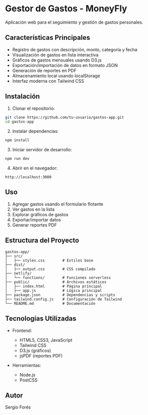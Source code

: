 # Gestor de Gastos - MoneyFly

Aplicación web para el seguimiento y gestión de gastos personales.

## Características Principales

- Registro de gastos con descripción, monto, categoría y fecha
- Visualización de gastos en lista interactiva
- Gráficos de gastos mensuales usando D3.js
- Exportación/importación de datos en formato JSON
- Generación de reportes en PDF
- Almacenamiento local usando localStorage
- Interfaz moderna con Tailwind CSS

## Instalación

1. Clonar el repositorio:
```bash
git clone https://github.com/tu-usuario/gastos-app.git
cd gastos-app
```

2. Instalar dependencias:
```bash
npm install
```

3. Iniciar servidor de desarrollo:
```bash
npm run dev
```

4. Abrir en el navegador:
```
http://localhost:3000
```

## Uso

1. Agregar gastos usando el formulario flotante
2. Ver gastos en la lista
3. Explorar gráficos de gastos
4. Exportar/importar datos
5. Generar reportes PDF

## Estructura del Proyecto

```
gastos-app/
├── src/
│   ├── styles.css        # Estilos base
├── dist/
│   ├── output.css        # CSS compilado
├── netlify/
│   └── functions/        # Funciones serverless
├── public/               # Archivos estáticos
│   ├── index.html        # Página principal
│   ├── app.js            # Lógica principal
├── package.json          # Dependencias y scripts
├── tailwind.config.js    # Configuración de Tailwind
└── README.md             # Documentación
```

## Tecnologías Utilizadas

- Frontend:
  - HTML5, CSS3, JavaScript
  - Tailwind CSS
  - D3.js (gráficos)
  - jsPDF (reportes PDF)

- Herramientas:
  - Node.js
  - PostCSS

## Autor

Sergio Forés
